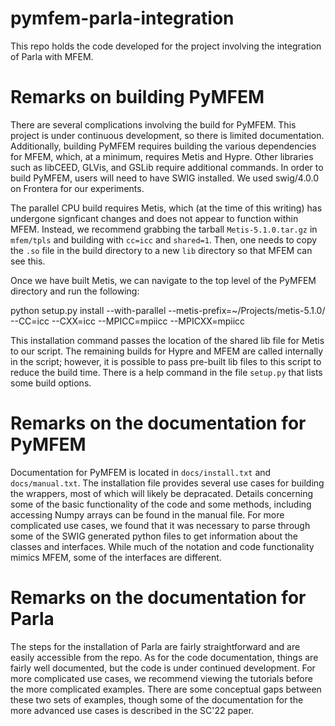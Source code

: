 # pymfem-parla-integration
This repo holds the code developed for the project involving the integration of Parla with MFEM.

# Remarks on building PyMFEM
There are several complications involving the build for PyMFEM. This project is under continuous development, so there is limited documentation. Additionally, building PyMFEM requires building the various dependencies for MFEM, which, at a minimum, requires Metis and Hypre. Other libraries such as libCEED, GLVis, and GSLib require additional commands. In order to build PyMFEM, users will need to have SWIG installed. We used swig/4.0.0 on Frontera for our experiments.

The parallel CPU build requires Metis, which (at the time of this writing) has undergone signficant changes and does not appear to function within MFEM. Instead, we recommend grabbing the tarball `Metis-5.1.0.tar.gz` in `mfem/tpls` and building with `cc=icc` and `shared=1`. Then, one needs to copy the `.so` file in the build directory to a new `lib` directory so that MFEM can see this.

Once we have built Metis, we can navigate to the top level of the PyMFEM directory and run the following:

python setup.py install --with-parallel --metis-prefix=~/Projects/metis-5.1.0/ --CC=icc --CXX=icc --MPICC=mpiicc --MPICXX=mpiicc

This installation command passes the location of the shared lib file for Metis to our script. The remaining builds for Hypre and MFEM are called internally in the script; however, it is possible to pass pre-built lib files to this script to reduce the build time. There is a help command in the file `setup.py` that lists some build options.

# Remarks on the documentation for PyMFEM
Documentation for PyMFEM is located in `docs/install.txt` and `docs/manual.txt`. The installation file provides several use cases for building the wrappers, most of which will likely be depracated. Details concerning some of the basic functionality of the code and some methods, including accessing Numpy arrays can be found in the manual file. For more complicated use cases, we found that it was necessary to parse through some of the SWIG generated python files to get information about the classes and interfaces. While much of the notation and code functionality mimics MFEM, some of the interfaces are different.

# Remarks on the documentation for Parla
The steps for the installation of Parla are fairly straightforward and are easily accessible from the repo. As for the code documentation, things are fairly well documented, but the code is under continued development. For more complicated use cases, we recommend viewing the tutorials before the more complicated examples. There are some conceptual gaps between these two sets of examples, though some of the documentation for the more advanced use cases is described in the SC'22 paper.
